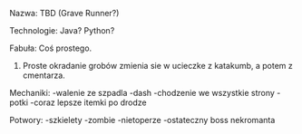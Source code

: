 Nazwa: TBD (Grave Runner?)

Technologie: Java? Python?

Fabuła: Coś prostego.
1) Proste okradanie grobów zmienia sie w ucieczke z katakumb, a potem z cmentarza.

Mechaniki:
-walenie ze szpadla
-dash
-chodzenie we wszystkie strony
-potki
-coraz lepsze itemki po drodze

Potwory:
-szkielety
-zombie
-nietoperze
-ostateczny boss nekromanta


